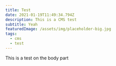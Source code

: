 ```yaml
---
title: Test
date: 2021-01-19T11:49:34.794Z
description: This is a CMS test
subtitle: Yeah
featuredImage: /assets/img/placeholder-big.jpg
tags:
  - cms
  - test
---
```

This is a test on the body part